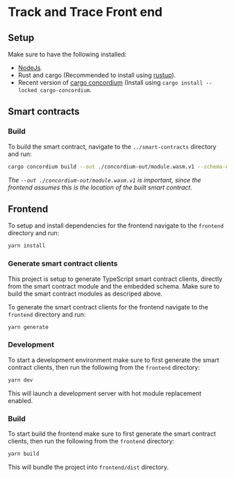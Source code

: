 # Track and Trace Front end

## Setup

Make sure to have the following installed:

- [NodeJs](https://nodejs.org).
- Rust and cargo (Recommended to install using [rustup](https://rustup.rs)).
- Recent version of [cargo concordium](https://crates.io/crates/cargo-concordium) (Install using `cargo install --locked cargo-concordium`.

## Smart contracts

### Build

To build the smart contract, navigate to the `../smart-contracts` directory and run:

```bash
cargo concordium build --out ./concordium-out/module.wasm.v1 --schema-embed
```

_The `--out ./concordium-out/module.wasm.v1` is important, since the frontend assumes this is the location of the built smart contract._

## Frontend

To setup and install dependencies for the frontend navigate to the `frontend` directory and run:

```bash
yarn install
```

### Generate smart contract clients

This project is setup to generate TypeScript smart contract clients, directly from the smart contract module and the embedded schema. Make sure to build the smart contract modules as descriped above.

To generate the smart contract clients for the frontend navigate to the `frontend` directory and run:

```bash
yarn generate
```

### Development

To start a development environment make sure to first generate the smart contract clients, then run the following from the `frontend` directory:

```bash
yarn dev
```

This will launch a development server with hot module replacement enabled.

### Build

To start build the frontend make sure to first generate the smart contract clients, then run the following from the `frontend` directory:

```bash
yarn build
```

This will bundle the project into `frontend/dist` directory.
